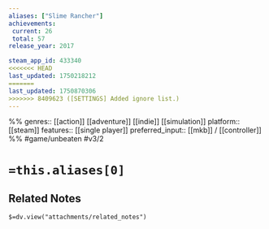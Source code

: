 ```yaml
---
aliases: ["Slime Rancher"]
achievements:
 current: 26
 total: 57
release_year: 2017

steam_app_id: 433340
<<<<<<< HEAD
last_updated: 1750218212
=======
last_updated: 1750870306
>>>>>>> 8409623 ([SETTINGS] Added ignore list.)
---
```

%%
genres:: [[action]] [[adventure]] [[indie]] [[simulation]]
platform:: [[steam]]
features:: [[single player]]
preferred_input:: [[mkb]] / [[controller]]
%%
#game/unbeaten
#v3/2

# `=this.aliases[0]`
## Related Notes
`$=dv.view("attachments/related_notes")`